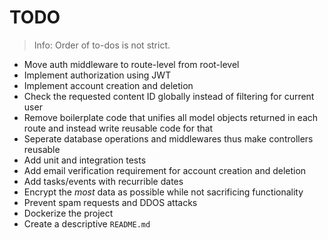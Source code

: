 # TODO

> Info: Order of to-dos is not strict.

- Move auth middleware to route-level from root-level
- Implement authorization using JWT
- Implement account creation and deletion
- Check the requested content ID globally instead of filtering for current user
- Remove boilerplate code that unifies all model objects returned in each route and instead write reusable code for that
- Seperate database operations and middlewares thus make controllers reusable
- Add unit and integration tests
- Add email verification requirement for account creation and deletion
- Add tasks/events with recurrible dates
- Encrypt the _most_ data as possible while not sacrificing functionality
- Prevent spam requests and DDOS attacks
- Dockerize the project
- Create a descriptive `README.md`
